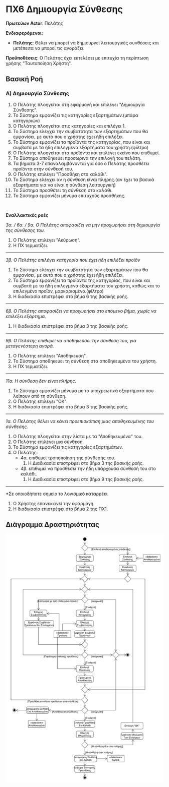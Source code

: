 # ΠΧ6 Δημιουργία Σύνθεσης

**Πρωτεύων Actor**: Πελάτης 

**Ενδιαφερόμενοι:**
- **Πελάτης**:  Θέλει να μπορεί να δημιουργεί λειτουργικές συνθέσεις και μετέπειτα να μπορεί τις αγοράζει.

**Προϋποθέσεις**: Ο Πελάτης έχει εκτελέσει με επιτυχία τη περίπτωση χρήσης "Ταυτοποίηση Χρήστη". 

## Βασική Ροή

### Α) Δημιουργία Σύνθεσης
1. Ο Πελάτης πλοηγείται στη εφαρμογή και επιλέγει "Δημιουργία Σύνθεσης".
2. Το Σύστημα εμφανίζει τις κατηγορίες εξαρτημάτων.(μπάρα κατηγοριών)
3. Ο Πελάτης πλοηγείται στις κατηγορίες και επιλέγει 1.
4. Το Σύστημα ελέγχει την συμβατότητα των εξαρτημάτων που θα εμφανίσει, με αυτά που ο χρήστης έχει ήδη επιλέξει.
5. Το Σύστημα εμφανίζει τα προϊόντα της κατηγορίας, που είναι και συμβατά με τα ήδη επιλεγμένα εξαρτήματα του χρήστη.(φίλτρο)
6. Ο Πελάτης πλοηγείται στα προϊόντα και επιλέγει εκείνο που επιθυμεί.
7. Το Σύστημα αποθηκεύει προσωρινά την επιλογή του πελάτη.
8. Τα βήματα 3-7 επαναλαμβάνονται για όσο ο Πελάτης προσθέτει προϊόντα στην σύνθεσή του.
9. Ο Πελάτης επιλέγει "Προσθήκη στο καλάθι".
10. Το Σύστημα ελέγχει αν η σύνθεση είναι πλήρης.(αν έχει τα βασικά εξαρτήματα για να είναι η σύνθεση λειτουργική)
11. Το Σύστημα προσθέτει τη σύνθεση στο καλάθι.
12. Το Σύστημα εμφανίζει μήνυμα επιτυχούς προσθήκης.

</br>

**Εναλλακτικές ροές**


*3α. / 6α. / 9α. Ο Πελάτης αποφασίζει να μην προχωρήσει στη δημιουργία της σύνθεσης του.*
1. Ο Πελάτης επιλέγει "Ακύρωση".
2. Η ΠΧ τερματίζει.
---

*3β. Ο Πελάτης επιλέγει κατηγορία που έχει ήδη επιλέξει προϊόν*
1. Το Σύστημα ελέγχει την συμβατότητα των εξαρτημάτων που θα εμφανίσει, με αυτά που ο χρήστης έχει ήδη επιλέξει.
2. Το Σύστημα εμφανίζει τα προϊόντα της κατηγορίας, που είναι και συμβατά με τα ήδη επιλεγμένα εξαρτήματα του χρήστη, καθώς και το επιλεγμένο προϊόν, μαρκαρισμένο.(φίλτρο)
3. Η διαδικασία επιστρέφει στο βήμα 6 της βασικής ροής.
---

*6β. Ο Πελάτης αποφασίζει να προχωρήσει στο επόμενο βήμα, χωρίς να επιλέξει εξάρτημα.*
1. Η διαδικασία επιστρέφει στο βήμα 3 της βασικής ροής.
---

*9β. Ο Πελάτης επιθυμεί να αποθηκεύσει την σύνθεση του, για μεταγενέστερη αγορά.*
1. Ο Πελάτης επιλέγει "Αποθήκευση".
2. Το Σύστημα αποθηκεύει τη σύνθεση στα αποθηκευμένα του χρήστη.
3. Η ΠΧ τερματίζει.
---

*11α. Η σύνθεση δεν είναι πλήρης.*
1. Το Σύστημα εμφανίζει μήνυμα με τα υποχρεωτικά εξαρτήματα που λείπουν από τη σύνθεση.
2. Ο Πελάτης επιλέγει "ΟΚ".
3. Η διαδικασία επιστρέφει στο βήμα 3 της βασικής ροής.
---

*1α. Ο Πελάτης θέλει να κάνει προεπισκόπιση μιας αποθηκευμένης του σύνθεσης.*
1. Ο Πελάτης πλοηγείται στην λίστα με τα "Αποθηκευμένα" του.
2. Ο Πελάτης επιλέγει μια σύνθεση.
3. Το Σύστημα εμφανίζει τις κατηγορίες εξαρτημάτων.
4. Ο Πελάτης:
    * 4α. επιθυμεί τροποποίηση της σύνθεσής του.
        1. Η Διαδικασία επιστρέφει στο βήμα 3 της βασικής ροής.
    * 4β. επιθυμεί να προσθέσει την ήδη υπάρχουσα σύνθεσή του στο καλάθι.
        1. Η Διαδικασία επιστρέφει στο βήμα 9 της βασικής ροής.
---

*Σε οποιοδήποτε σημείο το λογισμικό καταρρέει.
1. Ο Χρήστης επανεκκινεί την εφαρμογή. 
2. Η διαδικασία επιστρέφει στο βήμα 2 της ΠΧ1.

## Διάγραμμα Δραστηριότητας
![Διάγραμμα Δραστηριότητας](uml/requirements/activity-pc-creation.png)